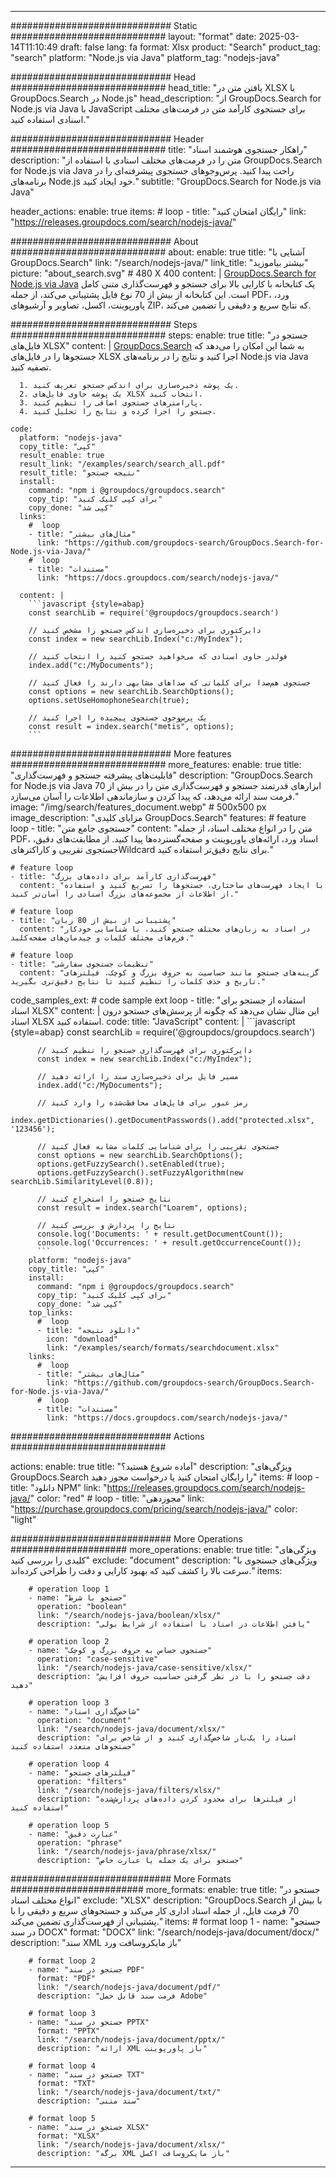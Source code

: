 
---
############################# Static ############################
layout: "format"
date:  2025-03-14T11:10:49
draft: false
lang: fa
format: Xlsx
product: "Search"
product_tag: "search"
platform: "Node.js via Java"
platform_tag: "nodejs-java"

############################# Head ############################
head_title: "یافتن متن در XLSX با GroupDocs.Search در Node.js"
head_description: "از GroupDocs.Search for Node.js via Java با JavaScript برای جستجوی کارآمد متن در فرمت‌های مختلف اسنادی استفاده کنید."

############################# Header ############################
title: "راهکار جستجوی هوشمند اسناد" 
description: "متن را در فرمت‌های مختلف اسنادی با استفاده از GroupDocs.Search for Node.js via Java راحت پیدا کنید. پرس‌و‌جوهای جستجوی پیشرفته‌ای را در برنامه‌های Node.js خود ایجاد کنید."
subtitle: "GroupDocs.Search for Node.js via Java" 

header_actions:
  enable: true
  items:
    #  loop
    - title: "رایگان امتحان کنید"
      link: "https://releases.groupdocs.com/search/nodejs-java/"
      
############################# About ############################
about:
    enable: true
    title: "آشنایی با GroupDocs.Search"
    link: "/search/nodejs-java/"
    link_title: "بیشتر بیاموزید"
    picture: "about_search.svg" # 480 X 400
    content: |
       [GroupDocs.Search for Node.js via Java](/search/nodejs-java/) یک کتابخانه با کارایی بالا برای جستجو و فهرست‌گذاری متنی کامل است. این کتابخانه از بیش از 70 نوع فایل پشتیبانی می‌کند، از جمله PDF، ورد، پاورپوینت، اکسل، تصاویر و آرشیوهای ZIP، که نتایج سریع و دقیقی را تضمین می‌کند.

############################# Steps ############################
steps:
    enable: true
    title: "جستجو در فایل‌های XLSX"
    content: |
      [GroupDocs.Search](/search/nodejs-java/) به شما این امکان را می‌دهد که جستجوها را در فایل‌های XLSX اجرا کنید و نتایج را در برنامه‌های Node.js via Java تصفیه کنید.
      
      1. یک پوشه ذخیره‌سازی برای اندکس جستجو تعریف کنید.
      2. یک پوشه حاوی فایل‌های XLSX انتخاب کنید.
      3. پارامترهای جستجوی اضافی را تنظیم کنید.
      4. جستجو را اجرا کرده و نتایج را تحلیل کنید.
   
    code:
      platform: "nodejs-java"
      copy_title: "کپی"
      result_enable: true
      result_link: "/examples/search/search_all.pdf"
      result_title: "نتیجه جستجو"
      install:
        command: "npm i @groupdocs/groupdocs.search"
        copy_tip: "برای کپی کلیک کنید"
        copy_done: "کپی شد"
      links:
        #  loop
        - title: "مثال‌های بیشتر"
          link: "https://github.com/groupdocs-search/GroupDocs.Search-for-Node.js-via-Java/"
        #  loop
        - title: "مستندات"
          link: "https://docs.groupdocs.com/search/nodejs-java/"
          
      content: |
        ```javascript {style=abap}
        const searchLib = require('@groupdocs/groupdocs.search')

        // دایرکتوری برای ذخیره‌سازی اندکس جستجو را مشخص کنید
        const index = new searchLib.Index("c:/MyIndex");

        // فولدر حاوی اسنادی که می‌خواهید جستجو کنید را انتخاب کنید
        index.add("c:/MyDocuments");

        // جستجوی هم‌صدا برای کلماتی که صداهای مشابهی دارند را فعال کنید
        const options = new searchLib.SearchOptions();
        options.setUseHomophoneSearch(true);

        // یک پرس‌و‌جوی جستجوی پیچیده را اجرا کنید
        const result = index.search("metis", options);
        ```            

############################# More features ############################
more_features:
  enable: true
  title: "قابلیت‌های پیشرفته جستجو و فهرست‌گذاری"
  description: "GroupDocs.Search for Node.js via Java ابزارهای قدرتمند جستجو و فهرست‌گذاری متن را در بیش از 70 فرمت سند ارائه می‌دهد، که پیدا کردن و سازماندهی اطلاعات را آسان می‌سازد."
  image: "/img/search/features_document.webp" # 500x500 px
  image_description: "مزایای کلیدی GroupDocs.Search"
  features:
    # feature loop
    - title: "جستجوی جامع متن"
      content: "متن را در انواع مختلف اسناد، از جمله PDF، اسناد ورد، ارائه‌های پاورپوینت و صفحه‌گسترده‌ها پیدا کنید. از مطابقت‌های دقیق، جستجوی تقریبی و کاراکترهایWildcard برای نتایج دقیق‌تر استفاده کنید."

    # feature loop
    - title: "فهرست‌گذاری کارآمد برای داده‌های بزرگ"
      content: "با ایجاد فهرست‌های ساختاری، جستجوها را تسریع کنید و استفاده از اطلاعات از مجموعه‌های بزرگ اسنادی را آسان‌تر کنید."

    # feature loop
    - title: "پشتیبانی از بیش از 80 زبان"
      content: "در اسناد به زبان‌های مختلف جستجو کنید، با شناسایی خودکار فرم‌های مختلف کلمات و چیدمان‌های صفحه‌کلید."

    # feature loop
    - title: "تنظیمات جستجوی سفارشی"
      content: "گزینه‌های جستجو مانند حساسیت به حروف بزرگ و کوچک، فیلترهای تاریخ و حذف کلمات را تنظیم کنید تا نتایج دقیق‌تری بگیرید."
      
  code_samples_ext:
    # code sample ext loop
    - title: "استفاده از جستجو برای اسناد XLSX"
      content: |
        این مثال نشان می‌دهد که چگونه از پرسش‌های جستجو درون اسناد XLSX استفاده کنید.
      code:
        title: "JavaScript"
        content: |
          ```javascript {style=abap}
          const searchLib = require('@groupdocs/groupdocs.search')
          
          // دایرکتوری برای فهرست‌گذاری جستجو را تنظیم کنید
          const index = new searchLib.Index("c:/MyIndex");
              
          // مسیر فایل برای ذخیره‌سازی سند را ارائه دهید
          index.add("c:/MyDocuments");

          // رمز عبور برای فایل‌های محافظت‌شده را وارد کنید
          index.getDictionaries().getDocumentPasswords().add("protected.xlsx", '123456');

          // جستجوی تقریبی را برای شناسایی کلمات مشابه فعال کنید
          const options = new searchLib.SearchOptions();
          options.getFuzzySearch().setEnabled(true);
          options.getFuzzySearch().setFuzzyAlgorithm(new searchLib.SimilarityLevel(0.8));

          // نتایج جستجو را استخراج کنید
          const result = index.search("Loarem", options);
          
          // نتایج را پردازش و بررسی کنید
          console.log('Documents: ' + result.getDocumentCount());
          console.log('Occurrences: ' + result.getOccurrenceCount());
          ```
        platform: "nodejs-java"
        copy_title: "کپی"
        install:
          command: "npm i @groupdocs/groupdocs.search"
          copy_tip: "برای کپی کلیک کنید"
          copy_done: "کپی شد"
        top_links:
          #  loop
          - title: "دانلود نتیجه"
            icon: "download"
            link: "/examples/search/formats/searchdocument.xlsx"
        links:
          #  loop
          - title: "مثال‌های بیشتر"
            link: "https://github.com/groupdocs-search/GroupDocs.Search-for-Node.js-via-Java/"
          #  loop
          - title: "مستندات"
            link: "https://docs.groupdocs.com/search/nodejs-java/"
            

            


############################# Actions ############################

actions:
  enable: true
  title: "آماده شروع هستید؟"
  description: "ویژگی‌های GroupDocs.Search را رایگان امتحان کنید یا درخواست مجوز دهید"
  items:
    #  loop
    - title: "دانلود NPM"
      link: "https://releases.groupdocs.com/search/nodejs-java/"
      color: "red"
        #  loop
    - title: "مجوزدهی"
      link: "https://purchase.groupdocs.com/pricing/search/nodejs-java/"
      color: "light"


############################# More Operations #####################
more_operations:
    enable: true
    title: "ویژگی‌های کلیدی را بررسی کنید"
    exclude: "document"
    description: "ویژگی‌های جستجوی با سرعت بالا را کشف کنید که بهبود کارایی و دقت را طراحی کرده‌اند."
    items: 
          
        # operation loop 1
        - name: "جستجو با شرط"
          operation: "boolean"
          link: "/search/nodejs-java/boolean/xlsx/"
          description: "یافتن اطلاعات در اسناد با استفاده از شرایط بولی"

        # operation loop 2
        - name: "جستجوی حساس به حروف بزرگ و کوچک"
          operation: "case-sensitive"
          link: "/search/nodejs-java/case-sensitive/xlsx/"
          description: "دقت جستجو را با در نظر گرفتن حساسیت حروف افزایش دهید"

        # operation loop 3
        - name: "شاخص‌گذاری اسناد"
          operation: "document"
          link: "/search/nodejs-java/document/xlsx/"
          description: "اسناد را یک‌بار شاخص‌گذاری کنید و از شاخص برای جستجوهای متعدد استفاده کنید"

        # operation loop 4
        - name: "فیلترهای جستجو"
          operation: "filters"
          link: "/search/nodejs-java/filters/xlsx/"
          description: "از فیلترها برای محدود کردن داده‌های پردازش‌شده استفاده کنید"

        # operation loop 5
        - name: "عبارت دقیق"
          operation: "phrase"
          link: "/search/nodejs-java/phrase/xlsx/"
          description: "جستجو برای یک جمله یا عبارت خاص"
          
        
          
############################# More Formats ########################
more_formats:
    enable: true
    title: "جستجو در انواع مختلف اسناد"
    exclude: "XLSX"
    description: "GroupDocs.Search با بیش از 70 فرمت فایل، از جمله اسناد اداری کار می‌کند و جستجوهای سریع و دقیقی را با پشتیبانی از فهرست‌گذاری تضمین می‌کند."
    items: 
        # format loop 1
        - name: "جستجو در سند DOCX"
          format: "DOCX"
          link: "/search/nodejs-java/document/docx/"
          description: "سند XML باز مایکروسافت ورد"
          
        # format loop 2
        - name: "جستجو در سند PDF"
          format: "PDF"
          link: "/search/nodejs-java/document/pdf/"
          description: "فرمت سند قابل حمل Adobe"
          
        # format loop 3
        - name: "جستجو در سند PPTX"
          format: "PPTX"
          link: "/search/nodejs-java/document/pptx/"
          description: "ارائه XML باز پاورپوینت"

        # format loop 4
        - name: "جستجو در سند TXT"
          format: "TXT"
          link: "/search/nodejs-java/document/txt/"
          description: "سند متنی"
          
        # format loop 5
        - name: "جستجو در سند XLSX"
          format: "XLSX"
          link: "/search/nodejs-java/document/xlsx/"
          description: "برگه XML باز مایکروسافت اکسل"
  

---